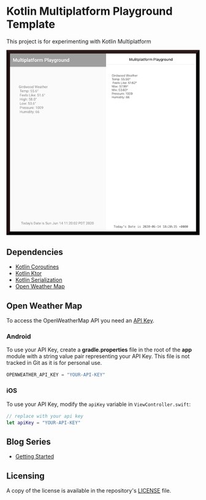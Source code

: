 # Kotlin Multiplatform Playground Template
This project is for experimenting with Kotlin Multiplatform

![kmp image](kmp-app.png)

## Dependencies
 - [Kotlin Coroutines](https://kotlinlang.org/docs/reference/coroutines-overview.html)
 - [Kotlin Ktor](https://ktor.io/clients/index.html)
 - [Kotlin Serialization](https://github.com/Kotlin/kotlinx.serialization)
 - [Open Weather Map](https://openweathermap.org/)
 
 ## Open Weather Map
 To access the OpenWeatherMap API you need an [API Key](http://openweathermap.org/appid).  
 
 ### Android
 To use your API Key, create a **gradle.properties** file in the root of the **app** module with a string value pair representing your API Key.  This file is not tracked in Git as it is for personal use.
 
 ```groovy
 OPENWEATHER_API_KEY = "YOUR-API-KEY"
 ```

### iOS
To use your API Key, modify the `apiKey` variable in `ViewController.swift`:

```swift
// replace with your api key
let apiKey = "YOUR-API-KEY"
```
## Blog Series
 - [Getting Started](http://gh.jdoneill.com/2019/12/06/kotlin-mulitplatform/)

## Licensing
A copy of the license is available in the repository's [LICENSE](LICENSE) file.

